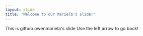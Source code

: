 ```yaml
---
layout: slide
title: "Welcome to our Mariela's slide!"
---
```

This is github owenmariela's slide
Use the left arrow to go back!